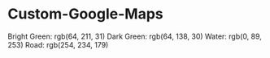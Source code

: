 # Custom-Google-Maps

Bright Green: rgb(64, 211, 31)
Dark Green: rgb(64, 138, 30)
Water: rgb(0, 89, 253)
Road: rgb(254, 234, 179)
